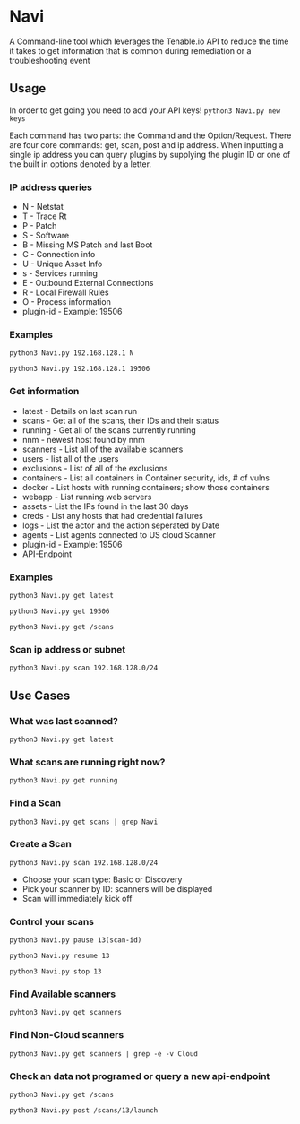 # Navi
A Command-line tool which leverages the Tenable.io API to reduce the time it takes to get information that is common during remediation or a troubleshooting event

## Usage
In order to get going you need to add your API keys!
`python3 Navi.py new keys`

Each command has two parts: the Command and the Option/Request. There are four core commands: get, scan, post and ip address. When inputting a single ip address you can query plugins by supplying the plugin ID or one of the built in options denoted by a letter. 

### IP address queries
  * N - Netstat
  * T - Trace Rt
  * P - Patch
  * S - Software
  * B - Missing MS Patch and last Boot
  * C - Connection info
  * U - Unique Asset Info
  * s - Services running
  * E - Outbound External Connections
  * R - Local Firewall Rules
  * O - Process information
  * plugin-id - Example: 19506

### Examples
`python3 Navi.py 192.168.128.1 N`

`python3 Navi.py 192.168.128.1 19506`

### Get information
  * latest - Details on last scan run
  * scans  - Get all of the scans, their IDs and their status
  * running  - Get all of the scans currently running
  * nnm - newest host found by nnm
  * scanners - List all of the available scanners
  * users - list all of the users
  * exclusions - List of all of the exclusions
  * containers - List all containers in Container security, ids, # of vulns
  * docker - List hosts with running containers; show those containers
  * webapp - List running web servers
  * assets - List the IPs found in the last 30 days
  * creds  - List any hosts that had credential failures
  * logs   - List the actor and the action seperated by Date
  * agents - List agents connected to US cloud Scanner
  * plugin-id - Example: 19506
  * API-Endpoint 

### Examples
`python3 Navi.py get latest`

`python3 Navi.py get 19506`

`python3 Navi.py get /scans`

### Scan ip address or subnet
`python3 Navi.py scan 192.168.128.0/24`

## Use Cases
### What was last scanned?
`python3 Navi.py get latest`

### What scans are running right now?
`python3 Navi.py get running`

### Find a Scan
`python3 Navi.py get scans | grep Navi`

### Create a Scan
`python3 Navi.py scan 192.168.128.0/24`
  * Choose your scan type: Basic or Discovery
  * Pick your scanner by ID: scanners will be displayed
  * Scan will immediately kick off

### Control your scans
`python3 Navi.py pause 13(scan-id)`

`python3 Navi.py resume 13`

`python3 Navi.py stop 13`

### Find Available scanners
`pyhton3 Navi.py get scanners`

### Find Non-Cloud scanners
`python3 Navi.py get scanners | grep -e -v Cloud`

### Check an data not programed or query a new api-endpoint
`python3 Navi.py get /scans`

`python3 Navi.py post /scans/13/launch`
